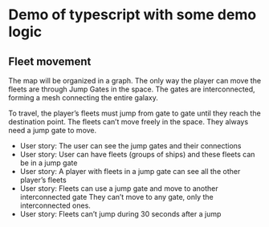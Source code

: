 # Demo of typescript with some demo logic

## Fleet movement
The map will be organized in a graph. The only way the player can move the fleets are through Jump Gates in the space. The gates are interconnected, forming a mesh connecting  the entire galaxy. 

To travel, the player’s fleets must jump from gate to gate until they reach the destination point. The fleets can’t move freely in the space. They always need a jump gate to move. 

- User story: The user can see the jump gates and their connections
- User story: User can have fleets (groups of ships) and these fleets can be in a jump gate
- User story: A player with fleets in a jump gate can see all the other player’s fleets
- User story: Fleets can use a jump gate and move to another interconnected gate
They can’t move to any gate, only the interconnected ones. 
- User story: Fleets can’t jump during 30 seconds after a jump
